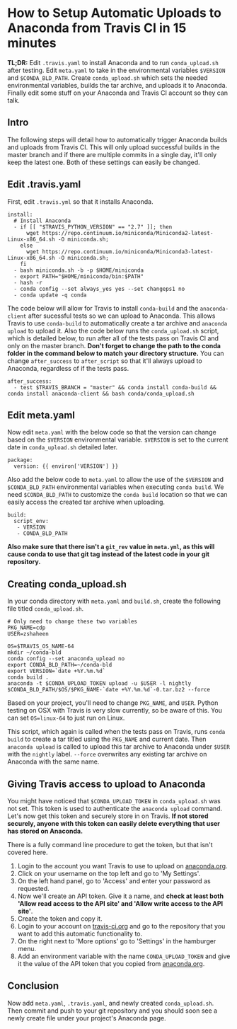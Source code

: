 # How to Setup Automatic Uploads to Anaconda from Travis CI in 15 minutes
**TL;DR:** Edit `.travis.yaml` to install Anaconda and to run `conda_upload.sh` after testing. Edit `meta.yaml` to take in the environmental variables `$VERSION` and `$CONDA_BLD_PATH`. Create `conda_upload.sh` which sets the needed environmental variables, builds the tar archive, and uploads it to Anaconda. Finally edit some stuff on your Anaconda and Travis CI account so they can talk.

## Intro
The following steps will detail how to automatically trigger Anaconda builds and uploads from Travis CI. This will only upload successful builds in the master branch and if there are multiple commits in a single day, it'll only keep the latest one. Both of these settings can easily be changed.

## Edit .travis.yaml
First, edit `.travis.yml` so that it installs Anaconda.
```
install:
  # Install Anaconda
  - if [[ "$TRAVIS_PYTHON_VERSION" == "2.7" ]]; then
      wget https://repo.continuum.io/miniconda/Miniconda2-latest-Linux-x86_64.sh -O miniconda.sh;
    else
      wget https://repo.continuum.io/miniconda/Miniconda3-latest-Linux-x86_64.sh -O miniconda.sh;
    fi
  - bash miniconda.sh -b -p $HOME/miniconda
  - export PATH="$HOME/miniconda/bin:$PATH"
  - hash -r
  - conda config --set always_yes yes --set changeps1 no
  - conda update -q conda
```
The code below will allow for Travis to install  `conda-build` and the `anaconda-client` after sucessful tests so we can upload to Anaconda. This allows Travis to use `conda-build` to automatically create a tar archive and `anaconda upload` to upload it. 
Also the code below runs the `conda_upload.sh` script, which is detailed below, to run after all of the tests pass on Travis CI and only on the master branch. **Don't forget to change the path to the conda folder in the command below to match your directory structure.** You can change `after_success` to `after_script` so that it'll always upload to Anaconda, regardless of if the tests pass.

```
after_success:
  - test $TRAVIS_BRANCH = "master" && conda install conda-build && conda install anaconda-client && bash conda/conda_upload.sh
```

## Edit meta.yaml
Now edit `meta.yaml` with the below code so that the version can change based on the `$VERSION` environmental variable. `$VERSION` is set to the current date in `conda_upload.sh` detailed later.

```
package:
  version: {{ environ['VERSION'] }}
```

Also add the below code to `meta.yaml` to allow the use of the `$VERSION` and `$CONDA_BLD_PATH` environmental variables when executing `conda build`. We need `$CONDA_BLD_PATH` to customize the `conda build` location so that we can easily access the created tar archive when uploading.

```
build:
  script_env:
   - VERSION
   - CONDA_BLD_PATH
```
**Also make sure that there isn't a `git_rev` value in `meta.yml`, as this will cause conda to use that git tag instead of the latest code in your git repository.**

## Creating conda_upload.sh

In your conda directory with `meta.yaml` and `build.sh`, create the following file titled `conda_upload.sh`.
```
# Only need to change these two variables
PKG_NAME=cdp
USER=zshaheen

OS=$TRAVIS_OS_NAME-64
mkdir ~/conda-bld
conda config --set anaconda_upload no
export CONDA_BLD_PATH=~/conda-bld
export VERSION=`date +%Y.%m.%d`
conda build .
anaconda -t $CONDA_UPLOAD_TOKEN upload -u $USER -l nightly $CONDA_BLD_PATH/$OS/$PKG_NAME-`date +%Y.%m.%d`-0.tar.bz2 --force
```
Based on your project, you'll need to change `PKG_NAME`, and `USER`. Python testing on OSX with Travis is very slow currently, so be aware of this. You can set `OS=linux-64` to just run on Linux.

This script, which again is called when the tests pass on Travis, runs `conda build` to create a tar titled using the `PKG_NAME` and current date. Then `anaconda upload` is called to upload this tar archive to Anaconda under `$USER` with the `nightly` label. `--force` overwrites any existing tar archive on Anaconda with the same name.

## Giving Travis access to upload to Anaconda
You might have noticed that `$CONDA_UPLOAD_TOKEN` in `conda_upload.sh` was not set. This token is used to authenticate the `anaconda upload` command. Let's now get this token and securely store in on Travis. **If not stored securely, anyone with this token can easily delete everything that user has stored on Anaconda.**

There is a fully command line procedure to get the token, but that isn't covered here.

1. Login to the account you want Travis to use to upload on [anaconda.org](https://anaconda.org).
2. Click on your username on the top left and go to 'My Settings'.
3. On the left hand panel, go to 'Access' and enter your password as requested.
4. Now we'll create an API token. Give it a name, and **check at least both 'Allow read access to the API site' and 'Allow write access to the API site'**.
5. Create the token and copy it.
6. Login to your account on [travis-ci.org](https://travis-ci.org) and go to the repository that you want to add this automatic functionality to.
7. On the right next to 'More options' go to 'Settings' in the hamburger menu.
8. Add an environment variable with the name `CONDA_UPLOAD_TOKEN` and give it the value of the API token that you copied from [anaconda.org](https://anaconda.org).

## Conclusion
Now add `meta.yaml`, `.travis.yaml`, and newly created `conda_upload.sh`. Then commit and push to your git repository and you should soon see a newly create file under your project's Anaconda page.
